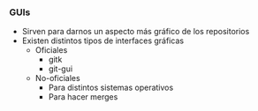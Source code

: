 ### GUIs

* Sirven para darnos un aspecto más gráfico de los repositorios
* Existen distintos tipos de interfaces gráficas
  * Oficiales
    * gitk
    * git-gui
  * No-oficiales
    * Para distintos sistemas operativos
    * Para hacer merges
